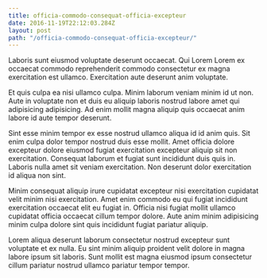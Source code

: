 ```yaml
---
title: officia-commodo-consequat-officia-excepteur
date: 2016-11-19T22:12:03.284Z
layout: post
path: "/officia-commodo-consequat-officia-excepteur/"
---
```


Laboris sunt eiusmod voluptate deserunt occaecat. Qui Lorem Lorem ex occaecat commodo reprehenderit commodo consectetur ex magna exercitation est ullamco. Exercitation aute deserunt anim voluptate.

Et quis culpa ea nisi ullamco culpa. Minim laborum veniam minim id ut non. Aute in voluptate non et duis eu aliquip laboris nostrud labore amet qui adipisicing adipisicing. Ad enim mollit magna aliquip quis occaecat anim labore id aute tempor deserunt.

Sint esse minim tempor ex esse nostrud ullamco aliqua id id anim quis. Sit enim culpa dolor tempor nostrud duis esse mollit. Amet officia dolore excepteur dolore eiusmod fugiat exercitation excepteur aliquip sit non exercitation. Consequat laborum et fugiat sunt incididunt duis quis in. Laboris nulla amet sit veniam exercitation. Non deserunt dolor exercitation id aliqua non sint.

Minim consequat aliquip irure cupidatat excepteur nisi exercitation cupidatat velit minim nisi exercitation. Amet enim commodo eu qui fugiat incididunt exercitation occaecat elit eu fugiat in. Officia nisi fugiat mollit ullamco cupidatat officia occaecat cillum tempor dolore. Aute anim minim adipisicing minim culpa dolore sint quis incididunt fugiat pariatur aliquip.

Lorem aliqua deserunt laborum consectetur nostrud excepteur sunt voluptate et ex nulla. Eu sint minim aliquip proident velit dolore in magna labore ipsum sit laboris. Sunt mollit est magna eiusmod ipsum consectetur cillum pariatur nostrud ullamco pariatur tempor tempor.